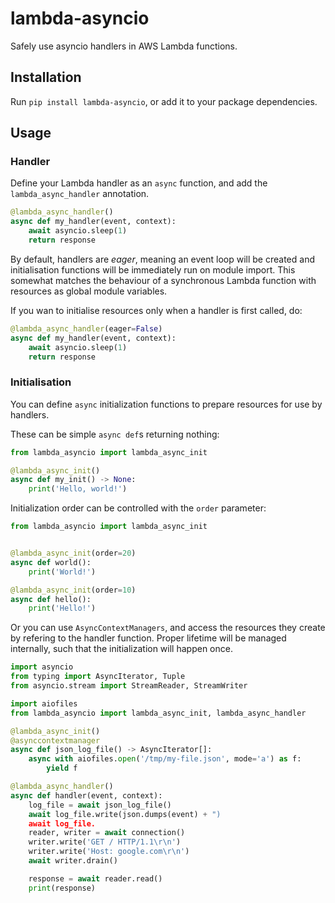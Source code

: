 # lambda-asyncio

Safely use asyncio handlers in AWS Lambda functions.

## Installation

Run `pip install lambda-asyncio`, or add it to your package dependencies.

## Usage

### Handler

Define your Lambda handler as an `async` function, and add the `lambda_async_handler`
annotation.

```python
@lambda_async_handler()
async def my_handler(event, context):
    await asyncio.sleep(1)
    return response
```

By default, handlers are *eager*, meaning an event loop will be created and
initialisation functions will be immediately run on module import. This somewhat
matches the behaviour of a synchronous Lambda function with resources as global
module variables.

If you wan to initialise resources only when a handler is first called, do:

```python
@lambda_async_handler(eager=False)
async def my_handler(event, context):
    await asyncio.sleep(1)
    return response
```

### Initialisation

You can define `async` initialization functions to prepare resources for use by
handlers.

These can be simple `async def`s returning nothing:

```python
from lambda_asyncio import lambda_async_init

@lambda_async_init()
async def my_init() -> None:
    print('Hello, world!')
```

Initialization order can be controlled with the `order` parameter:

```python
from lambda_asyncio import lambda_async_init


@lambda_async_init(order=20)
async def world():
    print('World!')

@lambda_async_init(order=10)
async def hello():
    print('Hello!')
```

Or you can use `AsyncContextManagers`, and access the resources they create by
refering to the handler function. Proper lifetime will be managed internally, such
that the initialization will happen once.


```python
import asyncio
from typing import AsyncIterator, Tuple
from asyncio.stream import StreamReader, StreamWriter

import aiofiles
from lambda_asyncio import lambda_async_init, lambda_async_handler

@lambda_async_init()
@asynccontextmanager
async def json_log_file() -> AsyncIterator[]:
    async with aiofiles.open('/tmp/my-file.json', mode='a') as f:
        yield f

@lambda_async_handler()
async def handler(event, context):
    log_file = await json_log_file()
    await log_file.write(json.dumps(event) + ")
    await log_file.
    reader, writer = await connection()
    writer.write('GET / HTTP/1.1\r\n')
    writer.write('Host: google.com\r\n')
    await writer.drain()

    response = await reader.read()
    print(response)
```
